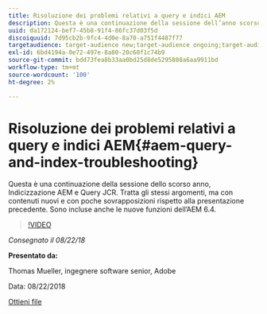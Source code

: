 ```yaml
---
title: Risoluzione dei problemi relativi a query e indici AEM
description: Questa è una continuazione della sessione dell’anno scorso, Indicizzazione AEM e Query JCR (collegamento sotto). Tratta gli stessi argomenti, ma con contenuti nuovi e con poche sovrapposizioni rispetto alla presentazione precedente. Sono incluse anche le nuove funzioni dell’AEM 6.4.
uuid: da172124-bef7-45b8-91f4-86fc37d03f5d
discoiquuid: 7d95cb2b-9fc4-4d0e-8a70-a751f4487f77
targetaudience: target-audience new;target-audience ongoing;target-audience upgrader
exl-id: 6bd4194a-0e72-497e-8a80-20c60f1c74b9
source-git-commit: bdd73fea8b33aa0bd25d8de5295808a6aa9911bd
workflow-type: tm+mt
source-wordcount: '100'
ht-degree: 2%

---
```


# Risoluzione dei problemi relativi a query e indici AEM{#aem-query-and-index-troubleshooting}

Questa è una continuazione della sessione dello scorso anno, Indicizzazione AEM e Query JCR. Tratta gli stessi argomenti, ma con contenuti nuovi e con poche sovrapposizioni rispetto alla presentazione precedente. Sono incluse anche le nuove funzioni dell’AEM 6.4.

>[!VIDEO](https://video.tv.adobe.com/v/23429/?quality=0)

*Consegnato il 08/22/18*

**Presentato da:**

Thomas Mueller, ingegnere software senior, Adobe

Data: 08/22/2018

[Ottieni file](assets/aem-gems-aem-queryandindextroubleshooting-08222018.pdf)
<!--
[Get back to the Overview](https://helpx.adobe.com/experience-manager/kt/eseminars/gems/aem-index.html)
-->
